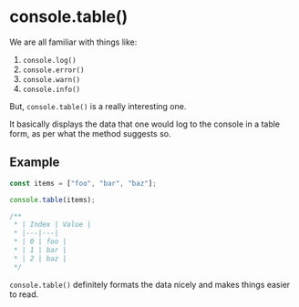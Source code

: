 # console.table()

We are all familiar with things like:

1. `console.log()`
2. `console.error()`
3. `console.warn()`
4. `console.info()`

But, `console.table()` is a really interesting one.

It basically displays the data that one would log to the console in a table form, as per what the method suggests so.

## Example

```js
const items = ["foo", "bar", "baz"];

console.table(items);

/**
 * | Index | Value |
 * |---|---|
 * | 0 | foo |
 * | 1 | bar |
 * | 2 | baz |
 */
```

`console.table()` definitely formats the data nicely and makes things easier to read.
